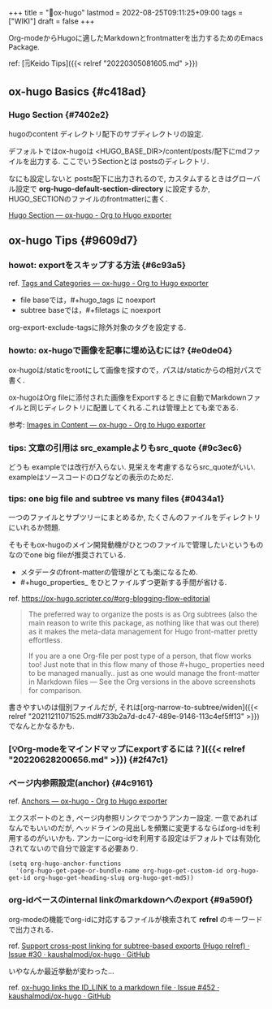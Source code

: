 +++
title = "📝ox-hugo"
lastmod = 2022-08-25T09:11:25+09:00
tags = ["WIKI"]
draft = false
+++

Org-modeからHugoに適したMarkdownとfrontmatterを出力するためのEmacs Package.

ref: [🗒Keido Tips]({{< relref "20220305081605.md" >}})


## ox-hugo Basics {#c418ad}


### Hugo Section {#7402e2}

hugoのcontent ディレクトリ配下のサブディレクトリの設定.

デフォルトではox-hugoは  <HUGO_BASE_DIR>/content/posts/配下にmdファイルを出力する. ここでいうSectionとは postsのディレクトリ.

なにも設定しないと posts配下に出力されるので, カスタムするときはグローバル設定で **org-hugo-default-section-directory** に設定するか, HUGO_SECTIONのファイルのfrontmatterに書く.

[Hugo Section — ox-hugo - Org to Hugo exporter](https://ox-hugo.scripter.co/doc/hugo-section/)


## ox-hugo Tips {#9609d7}


### howot: exportをスキップする方法 {#6c93a5}

ref. [Tags and Categories — ox-hugo - Org to Hugo exporter](https://ox-hugo.scripter.co/doc/tags-and-categories/#marking-files-to-not-be-exported)

-   file baseでは，#+hugo_tags に noexport
-   subtree baseでは，#+filetags に noexport

org-export-exclude-tagsに除外対象のタグを設定する.


### howto: ox-hugoで画像を記事に埋め込むには? {#e0de04}

ox-hugoは/staticをrootにして画像を探すので，パスは/staticからの相対パスで書く.

ox-hugoはOrg fileに添付された画像をExportするときに自動でMarkdownファイルと同じディレクトリに配置してくれる.これは管理上とても楽である.

参考: [Images in Content — ox-hugo - Org to Hugo exporter](https://ox-hugo.scripter.co/doc/images-in-content/)


### tips: 文章の引用は src_exampleよりもsrc_quote {#9c3ec6}

どうも exampleでは改行が入らない. 見栄えを考慮するならsrc_quoteがいい. exampleはソースコードのログなどの表示のためだ.


### tips: one big file and subtree vs many files {#0434a1}

一つのファイルとサブツリーにまとめるか, たくさんのファイルをディレクトリにいれるか問題.

そもそもox-hugoのメイン開発動機がひとつのファイルで管理したいというものなのでone big fileが推奨されている.

-   メタデータのfront-matterの管理がとても楽になるため.
-   \#+hugo_properties_ をひとファイルずつ更新する手間が省ける.

ref. <https://ox-hugo.scripter.co/#org-blogging-flow-editorial>

> The preferred way to organize the posts is as Org subtrees (also the main reason to write this package, as nothing like that was out there) as it makes the meta-data management for Hugo front-matter pretty effortless.
>
> If you are a one Org-file per post type of a person, that flow works too! Just note that in this flow many of those #+hugo\_ properties need to be managed manually.. just as one would manage the front-matter in Markdown files — See the Org versions in the above screenshots for comparison.

書きやすいのは個別ファイルだが, それは[org-narrow-to-subtree/widen]({{< relref "20211211071525.md#733b2a7d-dc47-489e-9146-113c4ef5ff13" >}})でなんとかなるかも.


### [💡Org-modeをマインドマップにexportするには？]({{< relref "20220628200656.md" >}}) {#2f47c1}


### ページ内参照設定(anchor) {#4c9161}

ref. [Anchors — ox-hugo - Org to Hugo exporter](https://ox-hugo.scripter.co/doc/anchors/)

エクスポートのとき, ページ内参照リンクでつかうアンカー設定. 一意であればなんでもいいのだが, ヘッドラインの見出しを頻繁に変更するならばorg-idを利用するのがいいかも. アンカーにorg-idを利用する設定はデフォルトでは有効化されてないので自分で設定する必要あり.

```emacs-lisp
(setq org-hugo-anchor-functions
  '(org-hugo-get-page-or-bundle-name org-hugo-get-custom-id org-hugo-get-id org-hugo-get-heading-slug org-hugo-get-md5))
```


### org-idベースのinternal linkのmarkdownへのexport {#9a590f}

org-modeの機能でorg-idに対応するファイルが検索されて **refrel** のキーワードで出力される.

ref. [Support cross-post linking for subtree-based exports (Hugo relref) · Issue #30 · kaushalmodi/ox-hugo · GitHub](https://github.com/kaushalmodi/ox-hugo/issues/30#issuecomment-374282119)

いやなんか最近挙動が変わった...

ref. [ox-hugo links the ID_LINK to a markdown file · Issue #452 · kaushalmodi/ox-hugo · GitHub](https://github.com/kaushalmodi/ox-hugo/issues/452)
